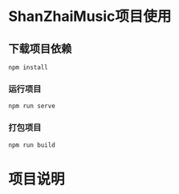 # ShanZhaiMusic项目使用

## 下载项目依赖
```
npm install
```

### 运行项目
```
npm run serve
```

### 打包项目
```
npm run build
```

# 项目说明


